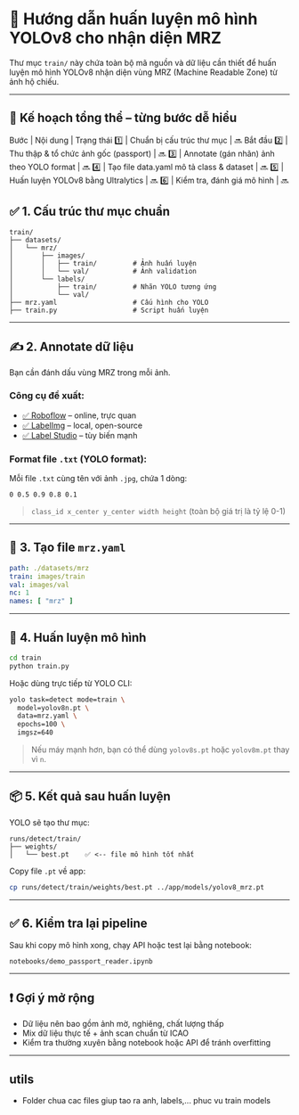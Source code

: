 ﻿# 🧠 Hướng dẫn huấn luyện mô hình YOLOv8 cho nhận diện MRZ

Thư mục `train/` này chứa toàn bộ mã nguồn và dữ liệu cần thiết để huấn luyện mô hình YOLOv8 nhận diện vùng MRZ (Machine Readable Zone) từ
ảnh hộ chiếu.

---

## 🧭 Kế hoạch tổng thể – từng bước dễ hiểu

Bước | Nội dung | Trạng thái
1️⃣ | Chuẩn bị cấu trúc thư mục | 🔜 Bắt đầu
2️⃣ | Thu thập & tổ chức ảnh gốc (passport) | 🔜
3️⃣ | Annotate (gán nhãn) ảnh theo YOLO format | 🔜
4️⃣ | Tạo file data.yaml mô tả class & dataset | 🔜
5️⃣ | Huấn luyện YOLOv8 bằng Ultralytics | 🔜
6️⃣ | Kiểm tra, đánh giá mô hình | 🔜

## ✅ 1. Cấu trúc thư mục chuẩn

```
train/
├── datasets/
│   └── mrz/
│       ├── images/
│       │   ├── train/         # Ảnh huấn luyện
│       │   └── val/           # Ảnh validation
│       └── labels/
│           ├── train/         # Nhãn YOLO tương ứng
│           └── val/
├── mrz.yaml                   # Cấu hình cho YOLO
├── train.py                   # Script huấn luyện
```

---

## ✍️ 2. Annotate dữ liệu

Bạn cần đánh dấu vùng MRZ trong mỗi ảnh.

### Công cụ đề xuất:

- [✅ Roboflow](https://roboflow.com) – online, trực quan
- [✅ LabelImg](https://github.com/tzutalin/labelImg) – local, open-source
- [✅ Label Studio](https://labelstud.io) – tùy biến mạnh

### Format file `.txt` (YOLO format):

Mỗi file `.txt` cùng tên với ảnh `.jpg`, chứa 1 dòng:

```
0 0.5 0.9 0.8 0.1
```

> `class_id x_center y_center width height` (toàn bộ giá trị là tỷ lệ 0-1)

---

## 📄 3. Tạo file `mrz.yaml`

```yaml
path: ./datasets/mrz
train: images/train
val: images/val
nc: 1
names: [ "mrz" ]
```

---

## 🚀 4. Huấn luyện mô hình

```bash
cd train
python train.py
```

Hoặc dùng trực tiếp từ YOLO CLI:

```bash
yolo task=detect mode=train \
  model=yolov8n.pt \
  data=mrz.yaml \
  epochs=100 \
  imgsz=640
```

> Nếu máy mạnh hơn, bạn có thể dùng `yolov8s.pt` hoặc `yolov8m.pt` thay vì `n`.

---

## 📦 5. Kết quả sau huấn luyện

YOLO sẽ tạo thư mục:

```
runs/detect/train/
├── weights/
│   └── best.pt    ✅ <-- file mô hình tốt nhất
```

Copy file `.pt` về app:

```bash
cp runs/detect/train/weights/best.pt ../app/models/yolov8_mrz.pt
```

---

## ✅ 6. Kiểm tra lại pipeline

Sau khi copy mô hình xong, chạy API hoặc test lại bằng notebook:

```
notebooks/demo_passport_reader.ipynb
```

---

## ❗ Gợi ý mở rộng

- Dữ liệu nên bao gồm ảnh mờ, nghiêng, chất lượng thấp
- Mix dữ liệu thực tế + ảnh scan chuẩn từ ICAO
- Kiểm tra thường xuyên bằng notebook hoặc API để tránh overfitting

---

## utils
- Folder chua cac files giup tao ra anh, labels,... phuc vu train models

